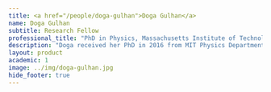 ```yaml
---
title: <a href="/people/doga-gulhan">Doga Gulhan</a>
name: Doga Gulhan
subtitle: Research Fellow
professional_title: "PhD in Physics, Massachusetts Institute of Technology, Postdoctoral Fellow (2017-2023), Principal Investigator, Massachusetts General Hospital, Krantz Family Center for Cancer Research"  # Joined professional titles
description: "Doga received her PhD in 2016 from MIT Physics Department where she was working with the Relativistic Heavy Ion Group. Her work was focused on development of analysis software, algorithms and data analysis. She studied the properties of quark-gluon plasma, a form of matter that is created shortly after the Big Bang as well as in collisions of heavy ions at research facilities such as the Large Hadron Collider at CERN. After her graduation, she continued her research on this topic as a Research Fellow at CERN.Doga joined the Park Lab in April 2017. During her time here, she has been involved in variety of projects related to cancer genomics. She focused mostly on mutational signatures, the idea behind which is to identify the factors that cause cancer from their mutational footprints. She developed a tool that allows identification of mutational signatures from low mutation counts. With this tool, the mutational signature of HR deficiency can be identified from targeted gene panels in clinical settings. With collaborators in the DFCI, she is working on demonstrating the applicability of this tool in clinical settings. She hopes that this effort will allow us to identify more patients who may benefit from targeted treatments, as many patients with HR deficiency do not have actionable mutations. In addition, she is interested in evolutionary dynamics of tumors, and the accumulation of mutations in tumors as well as in normal tissues."
layout: product
academic: 1
image: ../img/doga-gulhan.jpg
hide_footer: true
---
```

